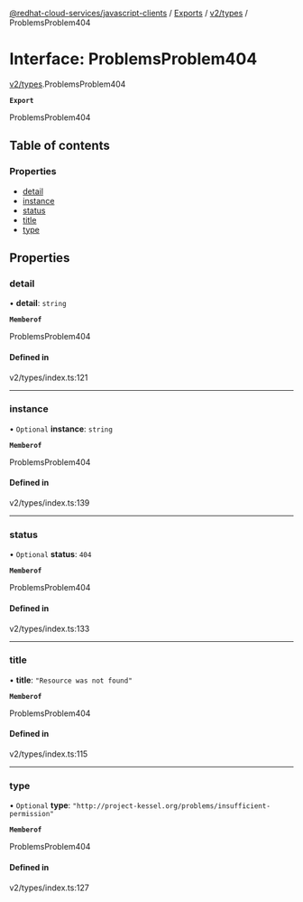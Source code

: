 [@redhat-cloud-services/javascript-clients](../README.md) / [Exports](../modules.md) / [v2/types](../modules/v2_types.md) / ProblemsProblem404

# Interface: ProblemsProblem404

[v2/types](../modules/v2_types.md).ProblemsProblem404

**`Export`**

ProblemsProblem404

## Table of contents

### Properties

- [detail](v2_types.ProblemsProblem404.md#detail)
- [instance](v2_types.ProblemsProblem404.md#instance)
- [status](v2_types.ProblemsProblem404.md#status)
- [title](v2_types.ProblemsProblem404.md#title)
- [type](v2_types.ProblemsProblem404.md#type)

## Properties

### detail

• **detail**: `string`

**`Memberof`**

ProblemsProblem404

#### Defined in

v2/types/index.ts:121

___

### instance

• `Optional` **instance**: `string`

**`Memberof`**

ProblemsProblem404

#### Defined in

v2/types/index.ts:139

___

### status

• `Optional` **status**: ``404``

**`Memberof`**

ProblemsProblem404

#### Defined in

v2/types/index.ts:133

___

### title

• **title**: ``"Resource was not found"``

**`Memberof`**

ProblemsProblem404

#### Defined in

v2/types/index.ts:115

___

### type

• `Optional` **type**: ``"http://project-kessel.org/problems/insufficient-permission"``

**`Memberof`**

ProblemsProblem404

#### Defined in

v2/types/index.ts:127
